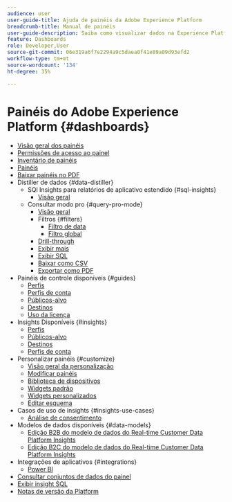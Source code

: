 ```yaml
---
audience: user
user-guide-title: Ajuda de painéis da Adobe Experience Platform
breadcrumb-title: Manual de painéis
user-guide-description: Saiba como visualizar dados na Experience Platform por meio de painéis personalizáveis.
feature: Dashboards
role: Developer,User
source-git-commit: 06e319a6f7e2294a9c5daea0f41e89a09d93efd2
workflow-type: tm+mt
source-wordcount: '134'
ht-degree: 35%

---
```



# Painéis do Adobe Experience Platform {#dashboards}

* [Visão geral dos painéis](home.md)
* [Permissões de acesso ao painel](permissions.md)
* [Inventário de painéis](inventory.md)
* [Painéis](user-defined-dashboards.md)
* [Baixar painéis no PDF](download.md)
* Distiller de dados {#data-distiller}
   * SQl Insights para relatórios de aplicativo estendido {#sql-insights}
      * [Visão geral](data-distiller/sql-insights/overview.md)
   * Consultar modo pro {#query-pro-mode}
      * [Visão geral](data-distiller/query-pro-mode/overview.md)
      * Filtros {#filters}
         * [Filtro de data](data-distiller/query-pro-mode/filters/date-filter.md)
         * [Filtro global](data-distiller/query-pro-mode/filters/global-filter.md)
      * [Drill-through](data-distiller/query-pro-mode/drill-through.md)
      * [Exibir mais](data-distiller/query-pro-mode/view-more.md)
      * [Exibir SQL](data-distiller/query-pro-mode/view-sql.md)
      * [Baixar como CSV](data-distiller/query-pro-mode/download-csv.md)
      * [Exportar como PDF](data-distiller/query-pro-mode/export-pdf.md)
* Painéis de controle disponíveis {#guides}
   * [Perfis](guides/profiles.md)
   * [Perfis de conta](guides/account-profiles.md)
   * [Públicos-alvo](guides/audiences.md)
   * [Destinos](guides/destinations.md)
   * [Uso da licença](guides/license-usage.md)
* Insights Disponíveis {#insights}
   * [Perfis](insights/profiles.md)
   * [Públicos-alvo](insights/audiences.md)
   * [Destinos](insights/destinations.md)
   * [Perfis de conta](insights/account-profiles.md)
* Personalizar painéis {#customize}
   * [Visão geral da personalização](customize/overview.md)
   * [Modificar painéis](customize/modify.md)
   * [Biblioteca de dispositivos](customize/widget-library.md)
   * [Widgets padrão](customize/standard-widgets.md)
   * [Widgets personalizados](customize/custom-widgets.md)
   * [Editar esquema](customize/edit-schema.md)
* Casos de uso de insights {#insights-use-cases}
   * [Análise de consentimento](insights-use-cases/consent-analysis.md)
* Modelos de dados disponíveis {#data-models}
   * [Edição B2B do modelo de dados do Real-time Customer Data Platform Insights](data-models/cdp-insights-data-model-b2b.md)
   * [Edição B2C do modelo de dados do Real-time Customer Data Platform Insights](data-models/cdp-insights-data-model-b2c.md)
* Integrações de aplicativos {#integrations}
   * [Power BI](integrations/power-bi.md)
* [Consultar conjuntos de dados do painel](query.md)
* [Exibir insight SQL](view-sql.md)
* [Notas de versão da Platform](https://experienceleague.adobe.com/en/docs/experience-platform/release-notes/latest?lang=pt-BR)